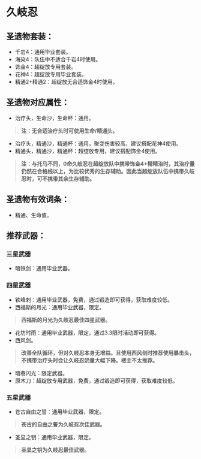 # 久岐忍
## 圣遗物套装：
- 千岩4：通用毕业套装。
- 海染4：队伍中不适合千岩4时使用。
- 饰金4：超绽放专用套装。
- 花神4：超绽放专用毕业套装。
- 精通2+精通2：超绽放无合适饰金4时使用。

## 圣遗物对应属性：
- 治疗头，生命沙，生命杯：通用。

>**注：无合适治疗头时可使用生命/精通头。**

- 治疗头，精通沙，精通杯：通用，聚变伤害较高，建议搭配花神4使用。
- 精通头，精通沙，精通杯：超绽放专用，建议搭配饰金4使用。

>**注：与托马不同，0命久岐忍在超绽放队中携带饰金4+精精治时，其治疗量仍然在合格线以上，为比较优秀的生存辅助。因此当超绽放队伍中携带久岐忍时，可不携带其余生存辅助。**


## 圣遗物有效词条：
- 精通、生命值。

## 推荐武器：
### 三星武器
- 暗铁剑：通用毕业武器。

### 四星武器
- 铁峰刺：通用毕业武器，免费，通过锻造即可获得，获取难度较低。
- 西福斯的月光：通用毕业武器，限定。

>**西福斯的月光为久岐忍最佳四星武器。**
	
- 花坊时雨：通用毕业武器，限定，通过3.3限时活动即可获得。
- 西风剑。

>**改善全队循环，但对久岐忍本身无增益。且使用西风剑时推荐使用暴击头，不携带治疗头时会让久岐忍奶量大幅下降。楼主不太推荐。**
	
- 暗巷闪光：限定武器。
- 原木刀：超绽放专用武器，免费，通过锻造即可获得，获取难度较低。

### 五星武器
- 苍古自由之誓：通用毕业武器，限定。

>**苍古的自由之誓为久岐忍次佳武器。**
	
- 圣显之钥：通用毕业武器，限定。
	
>**圣显之钥为久岐忍最佳武器。**

